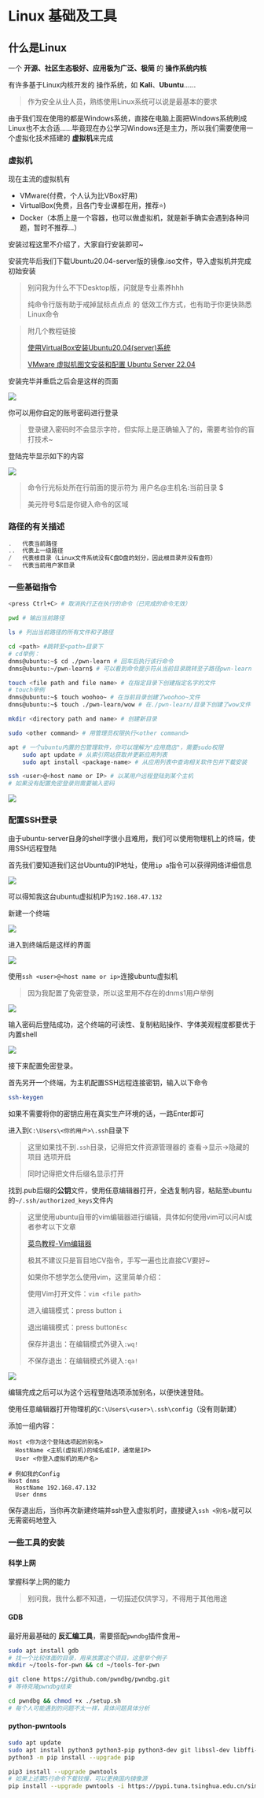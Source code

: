 # Linux 基础及工具

## 什么是Linux

一个 **开源、社区生态极好、应用极为广泛、极简** 的 **操作系统内核**

有许多基于Linux内核开发的 操作系统，如 **Kali**、**Ubuntu**......

> 作为安全从业人员，熟练使用Linux系统可以说是最基本的要求

由于我们现在使用的都是Windows系统，直接在电脑上面把Windows系统刷成Linux也不太合适......毕竟现在办公学习Windows还是主力，所以我们需要使用一个虚拟化技术搭建的 **虚拟机**来完成

### 虚拟机

现在主流的虚拟机有

- VMware(付费，个人认为比VBox好用)
- VirtualBox(免费，且各门专业课都在用，推荐⭐)
- Docker（本质上是一个容器，也可以做虚拟机，就是新手确实会遇到各种问题，暂时不推荐...）

安装过程这里不介绍了，大家自行安装即可~

安装完毕后我们下载Ubuntu20.04-server版的镜像.iso文件，导入虚拟机并完成初始安装

>  别问我为什么不下Desktop版，问就是专业素养hhh
>
> 纯命令行版有助于戒掉鼠标点点点 的 低效工作方式，也有助于你更快熟悉Linux命令

> 附几个教程链接
>
> [使用VirtualBox安装Ubuntu20.04(server)系统](https://blog.csdn.net/weixin_46773333/article/details/128312246)
>
> [VMware 虚拟机图文安装和配置 Ubuntu Server 22.04](https://blog.csdn.net/u010308917/article/details/125157774)

安装完毕并重启之后会是这样的页面

![](./images/0x02-installed.png)

你可以用你自定的账号密码进行登录

> 登录键入密码时不会显示字符，但实际上是正确输入了的，需要考验你的盲打技术~

登陆完毕显示如下的内容

![](./images/0x02-shell.png)

> 命令行光标处所在行前面的提示符为 用户名@主机名:当前目录 $ 
>
> 美元符号$后是你键入命令的区域

### 路径的有关描述

```c
. 	代表当前路径
.. 	代表上一级路径
/ 	代表根目录（Linux文件系统没有C盘D盘的划分，因此根目录并没有盘符）
~	代表当前用户家目录
```

### 一些基础指令

```sh
<press Ctrl+C> # 取消执行正在执行的命令（已完成的命令无效）

pwd # 输出当前路径

ls # 列出当前路径的所有文件和子路径

cd <path> #跳转至<path>目录下
# cd举例：
dnms@ubuntu:~$ cd ./pwn-learn # 回车后执行该行命令
dnms@ubuntu:~/pwn-learn$ # 可以看到命令提示符从当前目录跳转至子路径pwn-learn

touch <file path and file name> # 在指定目录下创建指定名字的文件
# touch举例
dnms@ubuntu:~$ touch woohoo~ # 在当前目录创建了woohoo~文件
dnms@ubuntu:~$ touch ./pwn-learn/wow # 在./pwn-learn/目录下创建了wow文件

mkdir <directory path and name> # 创建新目录

sudo <other command> # 用管理员权限执行<other command>

apt # 一个ubuntu内置的包管理软件，你可以理解为"应用商店"，需要sudo权限
	sudo apt update # 从索引网站获取并更新应用列表
	sudo apt install <package-name> # 从应用列表中查询相关软件包并下载安装

ssh <user>@<host name or IP> # 以某用户远程登陆到某个主机
# 如果没有配置免密登录则需要输入密码
```

![](./images/0x02-basic-command.png)

### 配置SSH登录

由于ubuntu-server自身的shell字很小且难用，我们可以使用物理机上的终端，使用SSH远程登陆

首先我们要知道我们这台Ubuntu的IP地址，使用`ip a`指令可以获得网络详细信息

![](./images/0x02-ip-a.png)

可以得知我这台ubuntu虚拟机IP为`192.168.47.132`

新建一个终端

![](./images/0x02-new-powershell.png)

进入到终端后是这样的界面

![](./images/0x02-powershell.png)

使用`ssh <user>@<host name or ip>`连接ubuntu虚拟机

> 因为我配置了免密登录，所以这里用不存在的dnms1用户举例

![](./images/0x02-ssh-command.png)

输入密码后登陆成功，这个终端的可读性、复制粘贴操作、字体美观程度都要优于内置shell

![](./images/0x02-ssh-login.png)

接下来配置免密登录。

首先另开一个终端，为主机配置SSH远程连接密钥，输入以下命令

```sh
ssh-keygen
```

如果不需要将你的密钥应用在真实生产环境的话，一路Enter即可

进入到`C:\Users\<你的用户>\.ssh`目录下

> 这里如果找不到`.ssh`目录，记得把文件资源管理器的 查看->显示->隐藏的项目 选项开启
>
> 同时记得把文件后缀名显示打开

找到.pub后缀的**公钥**文件，使用任意编辑器打开，全选复制内容，粘贴至ubuntu的`~/.ssh/authorized_keys`文件内

> 这里使用ubuntu自带的vim编辑器进行编辑，具体如何使用vim可以问AI或者参考以下文章
>
> [菜鸟教程-Vim编辑器](https://www.runoob.com/linux/linux-vim.html)
>
> 极其不建议只是盲目地CV指令，手写一遍也比直接CV要好~
>
> 如果你不想学怎么使用vim，这里简单介绍：
>
> 使用Vim打开文件：`vim <file path>`
>
> 进入编辑模式：press button `i`
>
> 退出编辑模式：press button`Esc`
>
> 保存并退出：在编辑模式外键入`:wq!`
>
> 不保存退出：在编辑模式外键入`:qa!`

![](./images/0x02-vim.png)

编辑完成之后可以为这个远程登陆选项添加别名，以便快速登陆。

使用任意编辑器打开物理机的`C:\Users\<user>\.ssh\config`（没有则新建）

添加一组内容：

```
Host <你为这个登陆选项起的别名>
  HostName <主机(虚拟机)的域名或IP，通常是IP>
  User <你登入虚拟机的用户名>
  
# 例如我的Config
Host dnms
  HostName 192.168.47.132
  User dnms
```

保存退出后，当你再次新建终端并ssh登入虚拟机时，直接键入`ssh <别名>`就可以无需密码地登入

### 一些工具的安装

#### 科学上网

掌握科学上网的能力

> 别问我，我什么都不知道，一切描述仅供学习，不得用于其他用途

#### GDB

最好用最基础的 **反汇编工具**，需要搭配`pwndbg`插件食用~

```sh
sudo apt install gdb
# 找一个比较体面的目录，用来放置这个项目，这里举个例子
mkdir ~/tools-for-pwn && cd ~/tools-for-pwn

git clone https://github.com/pwndbg/pwndbg.git
# 等待克隆pwndbg结束

cd pwndbg && chmod +x ./setup.sh
# 每个人可能遇到的问题不太一样，具体问题具体分析
```

#### python-pwntools

```sh
sudo apt update
sudo apt install python3 python3-pip python3-dev git libssl-dev libffi-dev build-essential -y
python3 -m pip install --upgrade pip

pip3 install --upgrade pwntools
# 如果上述第5行命令下载较慢，可以更换国内镜像源
pip install --upgrade pwntools -i https://pypi.tuna.tsinghua.edu.cn/simple
```



